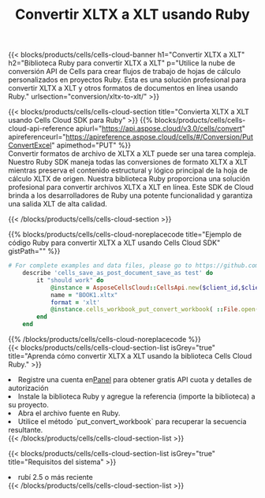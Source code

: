 ﻿---
title:  Convertir XLTX a XLT usando Ruby
description:  Utilizar el SDK de Cloud Aspose.Cells para Ruby para convertir un archivo de formato XLTX a un archivo de formato XLT.
kwords: Excel, Convert XLTX to XLT, REST, Ruby
howto: How to convert XLTX to XLT using Aspose.Cells Cloud Ruby library.
---
{{< blocks/products/cells/cells-cloud-banner h1="Convertir XLTX a XLT" h2="Biblioteca Ruby para convertir XLTX a XLT" p="Utilice la nube de conversión API de Cells para crear flujos de trabajo de hojas de cálculo personalizados en proyectos Ruby. Esta es una solución profesional para convertir XLTX a XLT y otros formatos de documentos en línea usando Ruby." urlsection="conversion/xltx-to-xlt/" >}}

{{< blocks/products/cells/cells-cloud-section title="Convierta XLTX a XLT usando Cells Cloud SDK para Ruby" >}}
{{% blocks/products/cells/cells-cloud-api-reference apiurl="https://api.aspose.cloud/v3.0/cells/convert" apireferenceurl="https://apireference.aspose.cloud/cells/#/Conversion/PutConvertExcel" apimethod="PUT" %}}
<br/>
Convertir formatos de archivo de XLTX a XLT puede ser una tarea compleja. Nuestro Ruby SDK maneja todas las conversiones de formato XLTX a XLT mientras preserva el contenido estructural y lógico principal de la hoja de cálculo XLTX de origen. Nuestra biblioteca Ruby proporciona una solución profesional para convertir archivos XLTX a XLT en línea. Este SDK de Cloud brinda a los desarrolladores de Ruby una potente funcionalidad y garantiza una salida XLT de alta calidad.

{{< /blocks/products/cells/cells-cloud-section >}}

{{% blocks/products/cells/cells-cloud-noreplacecode title="Ejemplo de código Ruby para convertir XLTX a XLT usando Cells Cloud SDK" gistPath="" %}}
 
```ruby
# For complete examples and data files, please go to https://github.com/aspose-cells-cloud/aspose-cells-cloud-ruby/
    describe 'cells_save_as_post_document_save_as test' do
        it "should work" do
            @instance = AsposeCellsCloud::CellsApi.new($client_id,$client_secret,"v3.0","https://api.aspose.cloud/")
            name = "BOOK1.xltx"
            format = 'xlt'
            @instance.cells_workbook_put_convert_workbook( ::File.open(File.expand_path("data/"+name),"r")  {|io| io.read(io.size) },{:format=>format})     
        end
    end
```
 
{{% /blocks/products/cells/cells-cloud-noreplacecode %}}
<br/>
{{< blocks/products/cells/cells-cloud-section-list isGrey="true" title="Aprenda cómo convertir XLTX a XLT usando la biblioteca Cells Cloud Ruby." >}}
<li> Registre una cuenta en<a href="https://dashboard.aspose.cloud/">Panel</a> para obtener gratis API cuota y detalles de autorización</li>
<li>Instale la biblioteca Ruby y agregue la referencia (importe la biblioteca) a su proyecto.</li>
<li>Abra el archivo fuente en Ruby.</li>
<li>Utilice el método `put_convert_workbook` para recuperar la secuencia resultante.</li>
{{< /blocks/products/cells/cells-cloud-section-list >}}

{{< blocks/products/cells/cells-cloud-section-list isGrey="true" title="Requisitos del sistema" >}}
<li>rubí 2.5 o más reciente</li>
{{< /blocks/products/cells/cells-cloud-section-list >}}

